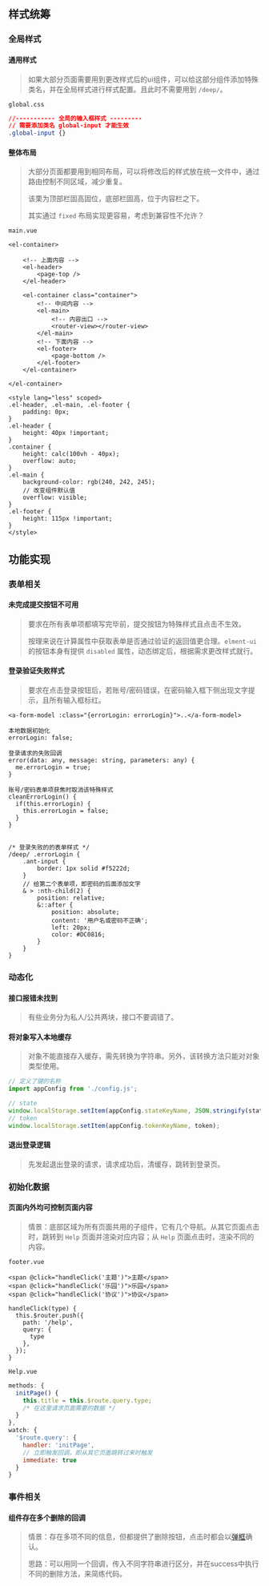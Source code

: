 ## 样式统筹

### 全局样式

#### 通用样式  

> 如果大部分页面需要用到更改样式后的ui组件，可以给这部分组件添加特殊类名，并在全局样式进行样式配置。且此时不需要用到 `/deep/`。

`global.css`

```css
//----------- 全局的输入框样式 --------- 
// 需要添加类名 global-input 才能生效
.global-input {}
```



#### 整体布局

> 大部分页面都要用到相同布局，可以将修改后的样式放在统一文件中，通过路由控制不同区域，减少重复。
>
> 该栗为顶部栏固高固位，底部栏固高，位于内容栏之下。
>
> 其实通过 `fixed` 布局实现更容易，考虑到兼容性不允许？

`main.vue`


```vue
<el-container>

    <!-- 上面内容 -->
    <el-header>
        <page-top />
    </el-header>
    
    <el-container class="container">
        <!-- 中间内容 -->
        <el-main>
            <!-- 内容出口 -->
            <router-view></router-view>
        </el-main>
        <!-- 下面内容 -->
        <el-footer>
            <page-bottom />
        </el-footer>
    </el-container>

</el-container>

<style lang="less" scoped>
.el-header, .el-main, .el-footer {
	padding: 0px;
}
.el-header {
	height: 40px !important;
}
.container {
	height: calc(100vh - 40px);
	overflow: auto;
}
.el-main {
	background-color: rgb(240, 242, 245);
	// 改变组件默认值
	overflow: visible;
}	
.el-footer {
	height: 115px !important;
}
</style>
```



## 功能实现

### 表单相关

#### 未完成提交按钮不可用

> 要求在所有表单项都填写完毕前，提交按钮为特殊样式且点击不生效。
>
> 按理来说在计算属性中获取表单是否通过验证的返回值更合理。`elment-ui` 的按钮本身有提供 `disabled` 属性，动态绑定后，根据需求更改样式就行。

#### 登录验证失败样式

> 要求在点击登录按钮后，若账号/密码错误，在密码输入框下侧出现文字提示，且所有输入框标红。
>

```vue
<a-form-model :class="{errorLogin: errorLogin}">..</a-form-model> 

本地数据初始化
errorLogin: false;

登录请求的失败回调
error(data: any, message: string, parameters: any) {
  me.errorLogin = true;
}

账号/密码表单项获焦时取消该特殊样式
cleanErrorLogin() {
  if(this.errorLogin) {
    this.errorLogin = false;
  }
}


/* 登录失败的的表单样式 */
/deep/ .errorLogin {
	.ant-input {
		border: 1px solid #f5222d;
	}
	// 给第二个表单项，即密码的后面添加文字
	& > :nth-child(2) {
		position: relative;
		&::after {
			position: absolute;
			content: '用户名或密码不正确';
			left: 20px;
			color: #DC0816;
		}
	}
}
```



### 动态化

#### 接口报错未找到  

> 有些业务分为私人/公共两块，接口不要调错了。 

#### 将对象写入本地缓存

> 对象不能直接存入缓存，需先转换为字符串。另外，该转换方法只能对对象类型使用。 

```javascript
// 定义了键的名称
import appConfig from './config.js';

// state
window.localStorage.setItem(appConfig.stateKeyName, JSON.stringify(state));
// token
window.localStorage.setItem(appConfig.tokenKeyName, token);
```

#### 退出登录逻辑

> 先发起退出登录的请求，请求成功后，清缓存，跳转到登录页。



### 初始化数据

#### 页面内外均可控制页面内容  

> 情景：底部区域为所有页面共用的子组件，它有几个导航。从其它页面点击时，跳转到 `Help` 页面并渲染对应内容；从 `Help` 页面点击时，渲染不同的内容。

`footer.vue`

```less
<span @click="handleClick('主题')">主题</span>
<span @click="handleClick('乐园')">乐园</span>
<span @click="handleClick('协议')">协议</span>

handleClick(type) {
  this.$router.push({
    path: '/help',
    query: {
      type
    },
  });
}
```

`Help.vue`

```javascript
methods: {
  initPage() {
    this.title = this.$route.query.type;
    /* 在这里请求页面需要的数据 */ 
  }
},
watch: {
  '$route.query': {
    handler: 'initPage',
    // 立即触发回调，即从其它页面跳转过来时触发
    immediate: true
  }
}
```

### 事件相关

#### 组件存在多个删除的回调  

> 情景：存在多项不同的信息，但都提供了删除按钮，点击时都会以[弹框](https://element.eleme.cn/#/zh-CN/component/message-box)确认。
>
> 思路：可以用同一个回调，传入不同字符串进行区分，并在success中执行不同的删除方法，来简练代码。





